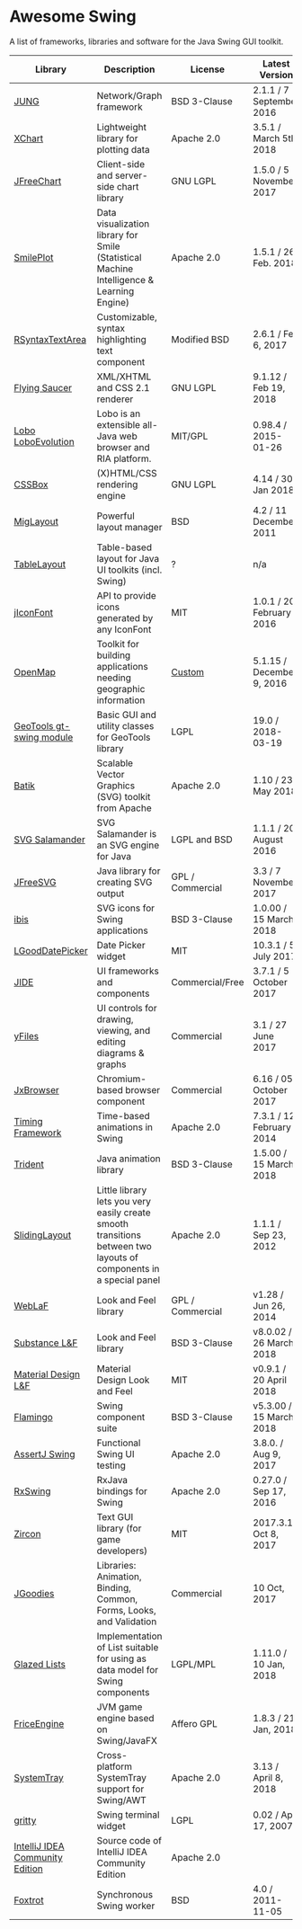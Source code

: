 # Awesome Swing
A list of frameworks, libraries and software for the Java Swing GUI toolkit.

Library | Description | License | Latest Version
--- | --- | --- | ---
[JUNG](http://jrtom.github.io/jung/) | Network/Graph framework | BSD 3-Clause | 2.1.1 / 7 September 2016
[XChart](http://knowm.org/open-source/xchart/) | Lightweight library for plotting data | Apache 2.0 | 3.5.1 / March 5th, 2018
[JFreeChart](https://github.com/jfree/jfreechart/) | Client-side and server-side chart library | GNU LGPL | 1.5.0 / 5 November 2017
[SmilePlot](https://github.com/haifengl/smile) | Data visualization library for Smile (Statistical Machine Intelligence & Learning Engine) | Apache 2.0 | 1.5.1 / 26 Feb. 2018
[RSyntaxTextArea](https://github.com/bobbylight/RSyntaxTextArea) | Customizable, syntax highlighting text component | Modified BSD | 	2.6.1 / Feb 6, 2017
[Flying Saucer](https://github.com/flyingsaucerproject/flyingsaucer) | XML/XHTML and CSS 2.1 renderer | GNU LGPL | 9.1.12 / Feb 19, 2018
[Lobo](https://sourceforge.net/projects/xamj/) [LoboEvolution](https://github.com/oswetto/LoboEvolution) | Lobo is an extensible all-Java web browser and RIA platform. | MIT/GPL | 0.98.4 / 2015-01-26
[CSSBox](http://cssbox.sourceforge.net/) | (X)HTML/CSS rendering engine | GNU LGPL | 4.14 / 30 Jan 2018
[MigLayout](https://github.com/mikaelgrev/miglayout) | Powerful layout manager | BSD | 4.2 / 11 December 2011
[TableLayout](https://github.com/EsotericSoftware/tablelayout) | Table-based layout for Java UI toolkits (incl. Swing) | ? | n/a
[jIconFont](http://jiconfont.github.io/swing) | API to provide icons generated by any IconFont | MIT | 1.0.1 / 20 February 2016
[OpenMap](http://openmap-java.org/) | Toolkit for building applications needing geographic information | [Custom](http://openmap-java.org/License.html) | 5.1.15 / December 9, 2016
[GeoTools gt-swing module](http://docs.geotools.org/stable/userguide/unsupported/swing/index.html) | Basic GUI and utility classes for GeoTools library | LGPL | 19.0 / 2018-03-19
[Batik](https://github.com/apache/batik) |  Scalable Vector Graphics (SVG) toolkit from Apache | Apache 2.0 | 1.10 / 23 May 2018
[SVG Salamander](https://github.com/blackears/svgSalamander) | SVG Salamander is an SVG engine for Java | LGPL and BSD | 1.1.1 / 20 August 2016
[JFreeSVG](https://github.com/jfree/jfreesvg) | Java library for creating SVG output | GPL / Commercial| 3.3 / 7 November 2017
[ibis](https://github.com/kirill-grouchnikov/ibis) | SVG icons for Swing applications | BSD 3-Clause | 1.0.00 / 15 March 2018
[LGoodDatePicker](https://github.com/LGoodDatePicker/LGoodDatePicker) | Date Picker widget | MIT | 10.3.1 / 5 July 2017
[JIDE](http://www.jidesoft.com/) |  UI frameworks and components | Commercial/Free | 3.7.1 / 5 October 2017
[yFiles](https://www.yworks.com/products/yfiles-for-java) |  UI controls for drawing, viewing, and editing diagrams & graphs | Commercial | 3.1 / 27 June 2017
[JxBrowser](https://www.teamdev.com/jxbrowser) | Chromium-based browser component | Commercial | 6.16 / 05 October 2017
[Timing Framework](https://mvnrepository.com/artifact/net.java.timingframework/timingframework-swing/7.3.1) |  Time-based animations in Swing | Apache 2.0 | 7.3.1 / 12 February 2014
[Trident](https://github.com/kirill-grouchnikov/trident) |  Java animation library | BSD 3-Clause | 1.5.00 / 15 March 2018
[SlidingLayout](https://github.com/AurelienRibon/sliding-layout) |  Little library lets you very easily create smooth transitions between two layouts of components in a special panel | Apache 2.0 | 1.1.1 / Sep 23, 2012
[WebLaF](https://github.com/mgarin/weblaf) | Look and Feel library | GPL / Commercial | v1.28 / Jun 26, 2014
[Substance L&F](https://github.com/kirill-grouchnikov/substance) | Look and Feel library | BSD 3-Clause | v8.0.02 / 26 March 2018
[Material Design L&F](https://github.com/atarw/material-ui-swing) | Material Design Look and Feel | MIT | v0.9.1 / 20 April 2018
[Flamingo](https://github.com/kirill-grouchnikov/flamingo) | Swing component suite | BSD 3-Clause | v5.3.00 / 15 March 2018
[AssertJ Swing](http://joel-costigliola.github.io/assertj/assertj-swing.html) | Functional Swing UI testing | Apache 2.0 | 3.8.0. / Aug 9, 2017
[RxSwing](https://github.com/ReactiveX/RxSwing) | RxJava bindings for Swing | Apache 2.0 | 0.27.0 / Sep 17, 2016
[Zircon](https://github.com/Hexworks/zircon) | Text GUI library (for game developers) | MIT | 2017.3.1 / Oct 8, 2017
[JGoodies](http://www.jgoodies.com/downloads/libraries/) | Libraries: Animation, Binding, Common, Forms, Looks, and Validation | Commercial | 10 Oct, 2017
[Glazed Lists](http://www.glazedlists.com/) | Implementation of List suitable for using as data model for Swing components | LGPL/MPL | 1.11.0 / 10 Jan, 2018
[FriceEngine](https://github.com/icela/FriceEngine) | JVM game engine based on Swing/JavaFX | Affero GPL | 1.8.3 / 21 Jan, 2018
[SystemTray](https://github.com/dorkbox/SystemTray) | Cross-platform SystemTray support for Swing/AWT | Apache 2.0 | 3.13 / April 8, 2018
[gritty](https://code.google.com/archive/p/gritty/) | Swing terminal widget  | LGPL | 0.02 / Apr 17, 2007
[IntelliJ IDEA Community Edition](https://github.com/JetBrains/intellij-community) | Source code of IntelliJ IDEA Community Edition | Apache 2.0 |
[Foxtrot](http://foxtrot.sourceforge.net) | Synchronous Swing worker  | BSD | 4.0 / 2011-11-05
